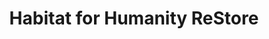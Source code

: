 ---
title: "Habitat for Humanity ReStore"
url: /akron/habitat-for-humanity-restore/
shop: charity
---